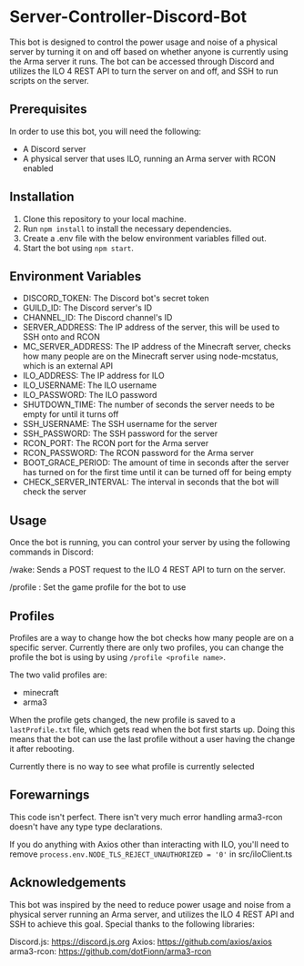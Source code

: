 # Server-Controller-Discord-Bot

This bot is designed to control the power usage and noise of a physical server by turning it on and off based on whether anyone is currently using the Arma server it runs. The bot can be accessed through Discord and utilizes the ILO 4 REST API to turn the server on and off, and SSH to run scripts on the server.

## Prerequisites

In order to use this bot, you will need the following:

-   A Discord server
-   A physical server that uses ILO, running an Arma server with RCON enabled

## Installation

1. Clone this repository to your local machine.
2. Run `npm install` to install the necessary dependencies.
3. Create a .env file with the below environment variables filled out.
4. Start the bot using `npm start`.

## Environment Variables

-   DISCORD_TOKEN: The Discord bot's secret token
-   GUILD_ID: The Discord server's ID
-   CHANNEL_ID: The Discord channel's ID
-   SERVER_ADDRESS: The IP address of the server, this will be used to SSH onto and RCON
-   MC_SERVER_ADDRESS: The IP address of the Minecraft server, checks how many people are on the Minecraft server using node-mcstatus, which is an external API
-   ILO_ADDRESS: The IP address for ILO
-   ILO_USERNAME: The ILO username
-   ILO_PASSWORD: The ILO password
-   SHUTDOWN_TIME: The number of seconds the server needs to be empty for until it turns off
-   SSH_USERNAME: The SSH username for the server
-   SSH_PASSWORD: The SSH password for the server
-   RCON_PORT: The RCON port for the Arma server
-   RCON_PASSWORD: The RCON password for the Arma server
-   BOOT_GRACE_PERIOD: The amount of time in seconds after the server has turned on for the first time until it can be turned off for being empty
-   CHECK_SERVER_INTERVAL: The interval in seconds that the bot will check the server

## Usage

Once the bot is running, you can control your server by using the following commands in Discord:

/wake: Sends a POST request to the ILO 4 REST API to turn on the server.

/profile <profile name>: Set the game profile for the bot to use

## Profiles

Profiles are a way to change how the bot checks how many people are on a specific server. Currently there are only two profiles, you can change the profile the bot is using by using `/profile <profile name>`.

The two valid profiles are:
- minecraft
- arma3

When the profile gets changed, the new profile is saved to a `lastProfile.txt` file, which gets read when the bot first starts up. Doing this means that the bot can use the last profile without a user having the change it after rebooting.

Currently there is no way to see what profile is currently selected

## Forewarnings

This code isn't perfect. There isn't very much error handling arma3-rcon doesn't have any type type declarations.

If you do anything with Axios other than interacting with ILO, you'll need to remove `process.env.NODE_TLS_REJECT_UNAUTHORIZED = '0'` in
src/iloClient.ts

## Acknowledgements

This bot was inspired by the need to reduce power usage and noise from a physical server running an Arma server, and utilizes the ILO 4 REST API and SSH to achieve this goal. Special thanks to the following libraries:

Discord.js: https://discord.js.org
Axios: https://github.com/axios/axios
arma3-rcon: https://github.com/dotFionn/arma3-rcon
